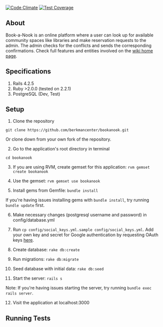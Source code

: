 [![Code Climate](https://codeclimate.com/github/berkmancenter/bookanook/badges/gpa.svg)](https://codeclimate.com/github/berkmancenter/bookanook)
[![Test Coverage](https://codeclimate.com/github/berkmancenter/bookanook/badges/coverage.svg)](https://codeclimate.com/github/berkmancenter/bookanook/coverage)

## About
Book-a-Nook is an online platform where a user can look up for available community spaces like libraries and make reservation requests to the admin. The admin checks for the conflicts and sends the corresponding confirmations.
Check full features and entities involved on the [wiki home page](https://github.com/berkmancenter/bookanook/wiki).

## Specifications
1. Rails 4.2.5
2. Ruby >2.0.0 (tested on 2.2.1)
3. PostgreSQL (Dev, Test)

## Setup

1. Clone the repository

`git clone https://github.com/berkmancenter/bookanook.git`

Or clone down from your own fork of the repository.

2. Go to the application's root directory in terminal

`cd bookanook`

3. If you are using RVM, create gemset for this application: `rvm gemset create bookanook`

4. Use the gemset: `rvm gemset use bookanook`

5. Install gems from Gemfile: `bundle install`

  If you're having issues installing gems with `bundle install`, try running `bundle update` first.

6. Make necessary changes (postgresql username and password) in config/database.yml

7. Run `cp config/social_keys.yml.sample config/social_keys.yml`. Add your own key and secret for Google authentication by requesting OAuth keys [here]().

8. Create database: `rake db:create`

9. Run migrations: `rake db:migrate`

10. Seed database with initial data: `rake db:seed`

11. Start the server: `rails s`

  Note: If you're having issues starting the server, try running `bundle exec rails server`.

12. Visit the application at localhost:3000

## Running Tests
